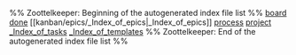 %% Zoottelkeeper: Beginning of the autogenerated index file list  %%
 [board](board.md)
 [done](done.md)
 [[kanban/epics/_Index_of_epics|_Index_of_epics]]
 [process](process.md)
 [project](project.md)
 [\_Index\_of\_tasks](tasks/_Index_of_tasks.md)
 [\_Index\_of\_templates](templates/_Index_of_templates.md)
%% Zoottelkeeper: End of the autogenerated index file list  %%
